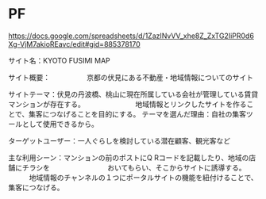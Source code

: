 # PF

https://docs.google.com/spreadsheets/d/1ZazINvVV_xhe8Z_ZxTG2IiPR0d6Xg-VjM7akioREavc/edit#gid=885378170

サイト名：KYOTO FUSIMI MAP

サイト概要：
　　　　　京都の伏見にある不動産・地域情報についてのサイト
     
サイトテーマ：伏見の丹波橋、桃山に現在所属している会社が管理している賃貸マンションが存在する。
　　　　　　　地域情報とリンクしたサイトを作ることで、集客につなげることを目的にする。
テーマを選んだ理由：自社の集客ツールとして使用できるから。

ターゲットユーザー：一人ぐらしを検討している潜在顧客、観光客など

主な利用シーン：マンションの前のポストにQ Rコードを記載したり、地域の店舗にチラシを
　　　　　　　　おいてもらい、そこからサイトに誘導する。
        　　　地域情報のチャンネルの１つにポータルサイトの機能を紐付けることで、集客につなげる。

